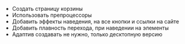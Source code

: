 
* Создать страницу корзины
* Использовать препроцессоры
* Добавить эффекты наведения, на все кнопки и ссылки на сайте
* Добавить плавность перехода, при наведении на элементы
* Адаптив создавать не нужно, только десктопную версию





